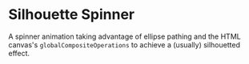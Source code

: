 # Silhouette Spinner

A spinner animation taking advantage of ellipse pathing and the HTML canvas's `globalCompositeOperations` to achieve a (usually) silhouetted effect.